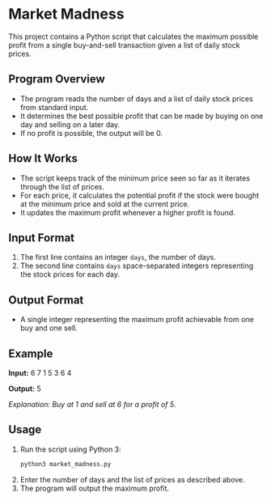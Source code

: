 # Market Madness

This project contains a Python script that calculates the maximum possible profit from a single buy-and-sell transaction given a list of daily stock prices.

## Program Overview

- The program reads the number of days and a list of daily stock prices from standard input.
- It determines the best possible profit that can be made by buying on one day and selling on a later day.
- If no profit is possible, the output will be 0.

## How It Works

- The script keeps track of the minimum price seen so far as it iterates through the list of prices.
- For each price, it calculates the potential profit if the stock were bought at the minimum price and sold at the current price.
- It updates the maximum profit whenever a higher profit is found.

## Input Format

1. The first line contains an integer `days`, the number of days.
2. The second line contains `days` space-separated integers representing the stock prices for each day.

## Output Format

- A single integer representing the maximum profit achievable from one buy and one sell.

## Example

**Input:**
6 7 1 5 3 6 4

**Output:**
5

*Explanation: Buy at 1 and sell at 6 for a profit of 5.*

## Usage

1. Run the script using Python 3:
    ```sh
    python3 market_madness.py
    ```
2. Enter the number of days and the list of prices as described above.
3. The program will output the maximum profit.